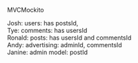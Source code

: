 MVCMockito

Josh: users: has postsId,   
Tye: comments: has usersId   
Ronald: posts: has usersId and commentsId   
Andy: advertising: adminId, commentsId   
Janine: admin model: postId   
